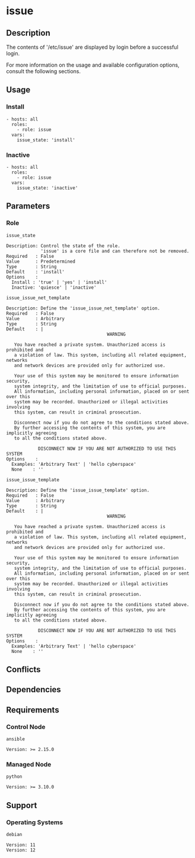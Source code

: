 # issue

## Description

The contents of '/etc/issue' are displayed by login before a successful login.

For more information on the usage and available configuration options,
consult the following sections.

## Usage

### Install

```
- hosts: all
  roles:
    - role: issue
  vars:
    issue_state: 'install'
```

### Inactive

```
- hosts: all
  roles:
    - role: issue
  vars:
    issue_state: 'inactive'
```

## Parameters

### Role

`issue_state`

    Description: Control the state of the role.
                 'issue' is a core file and can therefore not be removed.
    Required   : False
    Value      : Predetermined
    Type       : String
    Default    : 'install'
    Options    :
      Install : 'true' | 'yes' | 'install'
      Inactive: 'quiesce' | 'inactive'

`issue_issue_net_template`

    Description: Define the 'issue_issue_net_template' option.
    Required   : False
    Value      : Arbitrary
    Type       : String
    Default    : |
                                          WARNING

       You have reached a private system. Unauthorized access is prohibited and
       a violation of law. This system, including all related equipment, networks
       and network devices are provided only for authorized use.

       Your use of this system may be monitored to ensure information security,
       system integrity, and the limitation of use to official purposes.
       All information, including personal information, placed on or sent over this
       system may be recorded. Unauthorized or illegal activities involving
       this system, can result in criminal prosecution.

       Disconnect now if you do not agree to the conditions stated above.
       By further accessing the contents of this system, you are implicitly agreeing
       to all the conditions stated above.

                DISCONNECT NOW IF YOU ARE NOT AUTHORIZED TO USE THIS SYSTEM
    Options    :
      Examples: 'Arbitrary Text' | 'hello cyberspace'
      None    : ''

`issue_issue_template`

    Description: Define the 'issue_issue_template' option.
    Required   : False
    Value      : Arbitrary
    Type       : String
    Default    : |
                                          WARNING

       You have reached a private system. Unauthorized access is prohibited and
       a violation of law. This system, including all related equipment, networks
       and network devices are provided only for authorized use.

       Your use of this system may be monitored to ensure information security,
       system integrity, and the limitation of use to official purposes.
       All information, including personal information, placed on or sent over this
       system may be recorded. Unauthorized or illegal activities involving
       this system, can result in criminal prosecution.

       Disconnect now if you do not agree to the conditions stated above.
       By further accessing the contents of this system, you are implicitly agreeing
       to all the conditions stated above.

                DISCONNECT NOW IF YOU ARE NOT AUTHORIZED TO USE THIS SYSTEM
    Options    :
      Examples: 'Arbitrary Text' | 'hello cyberspace'
      None    : ''

## Conflicts

## Dependencies

## Requirements

### Control Node

`ansible`

    Version: >= 2.15.0

### Managed Node

`python`

    Version: >= 3.10.0

## Support

### Operating Systems

`debian`

    Version: 11
    Version: 12
